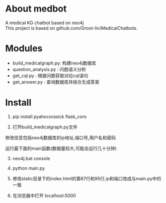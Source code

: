 # About medbot

A medical KG chatbot based on neo4j  
This project is based on github.com/Groot-lin/MedicalChatbots. 

# Modules

* build_medicalgraph.py: 构建neo4j数据库
* question_analysis.py : 问题语义分析
* get_cql.py : 根据问题获取对应cql语句
* get_answer.py : 查询数据库并结合生成答案


# Install

1. pip install pyahocorasick flask_cors

2. 打开build_medicalgraph.py文件

修改信息包括neo4j数据库的ip地址,端口号,用户名和密码

运行最下面的main函数(数据量较大,可能会运行几十分钟)

3. neo4j.bat console

4. python main.py

5. 修改static目录下的index.html的第67行和95行,ip和端口改成与main.py中的一致

6. 在浏览器中打开 localhost:5000
